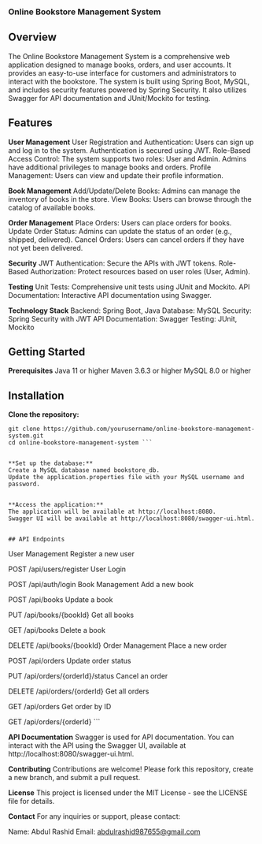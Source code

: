 ### Online Bookstore Management System
## Overview
The Online Bookstore Management System is a comprehensive web application designed to manage books, orders, and user accounts. It provides an easy-to-use interface for customers and administrators to interact with the bookstore. The system is built using Spring Boot, MySQL, and includes security features powered by Spring Security. It also utilizes Swagger for API documentation and JUnit/Mockito for testing.

## Features
**User Management**
User Registration and Authentication: Users can sign up and log in to the system. Authentication is secured using JWT.
Role-Based Access Control: The system supports two roles: User and Admin. Admins have additional privileges to manage books and orders.
Profile Management: Users can view and update their profile information.


**Book Management**
Add/Update/Delete Books: Admins can manage the inventory of books in the store.
View Books: Users can browse through the catalog of available books.


**Order Management**
Place Orders: Users can place orders for books.
Update Order Status: Admins can update the status of an order (e.g., shipped, delivered).
Cancel Orders: Users can cancel orders if they have not yet been delivered.


**Security**
JWT Authentication: Secure the APIs with JWT tokens.
Role-Based Authorization: Protect resources based on user roles (User, Admin).


**Testing**
Unit Tests: Comprehensive unit tests using JUnit and Mockito.
API Documentation: Interactive API documentation using Swagger.


**Technology Stack**
Backend: Spring Boot, Java
Database: MySQL
Security: Spring Security with JWT
API Documentation: Swagger
Testing: JUnit, Mockito


## Getting Started

**Prerequisites**
Java 11 or higher
Maven 3.6.3 or higher
MySQL 8.0 or higher



## Installation
**Clone the repository:**

```
git clone https://github.com/yourusername/online-bookstore-management-system.git
cd online-bookstore-management-system ```


**Set up the database:**
Create a MySQL database named bookstore_db.
Update the application.properties file with your MySQL username and password.


**Access the application:**
The application will be available at http://localhost:8080.
Swagger UI will be available at http://localhost:8080/swagger-ui.html.


## API Endpoints
```
User Management
Register a new user

POST /api/users/register
User Login

POST /api/auth/login
Book Management
Add a new book

POST /api/books
Update a book

PUT /api/books/{bookId}
Get all books

GET /api/books
Delete a book

DELETE /api/books/{bookId}
Order Management
Place a new order

POST /api/orders
Update order status

PUT /api/orders/{orderId}/status
Cancel an order

DELETE /api/orders/{orderId}
Get all orders

GET /api/orders
Get order by ID

GET /api/orders/{orderId} ```


**API Documentation**
Swagger is used for API documentation. You can interact with the API using the Swagger UI, available at http://localhost:8080/swagger-ui.html.


**Contributing**
Contributions are welcome! Please fork this repository, create a new branch, and submit a pull request.

**License**
This project is licensed under the MIT License - see the LICENSE file for details.

**Contact**
For any inquiries or support, please contact:

Name: Abdul Rashid
Email: abdulrashid987655@gmail.com
